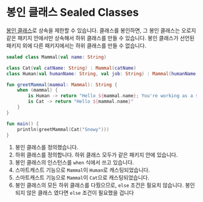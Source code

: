 # 봉인 클래스 Sealed Classes

[봉인 클래스](https://kotlinlang.org/docs/reference/sealed-classes.html)로 상속을 제한할 수 있습니다. 클래스를 봉인하면, 그 봉인 클래스는 오로지 같은 패키지 안에서만 상속해서 하위 클래스를 만들 수 있습니다. 봉인 클래스가 선언된 패키지 외에 다른 패키지에서는 하위 클래스를 만들 수 없습니다.


```kotlin
sealed class Mammal(val name: String)                                                   // 1

class Cat(val catName: String) : Mammal(catName)                                        // 2
class Human(val humanName: String, val job: String) : Mammal(humanName)

fun greetMammal(mammal: Mammal): String {
    when (mammal) {                                                                     // 3
        is Human -> return "Hello ${mammal.name}; You're working as a ${mammal.job}"    // 4
        is Cat -> return "Hello ${mammal.name}"                                         // 5
    }                                                                                   // 6
}

fun main() {
    println(greetMammal(Cat("Snowy")))
}
```

1. 봉인 클래스를 정의했습니다.
2. 하위 클래스를 정의합니다. 하위 클래스 모두가 같은 패키지 안에 있습니다.
3. 봉인 클래스의 인스턴스를 `when` 식에서 쓰고 있습니다.
4. 스마트캐스트 기능으로 `Mammal`이 `Human`로 캐스팅되었습니다.
5. 스마트캐스트 기능으로 `Mammal`이 `Cat`으로 캐스팅되었습니다.
6. 봉인 클래스의 모든 하위 클래스를 다뤘으므로, `else` 조건은 필요치 않습니다. 봉인되지 않은 클래스 였다면 `else` 조건이 필요했을 겁니다
